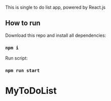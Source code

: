 This is single to do list app, powered by React.js

## How to run

Download this repo and install all dependencies:

### `npm i`

Run script:

### `npm run start`
# MyToDoList
